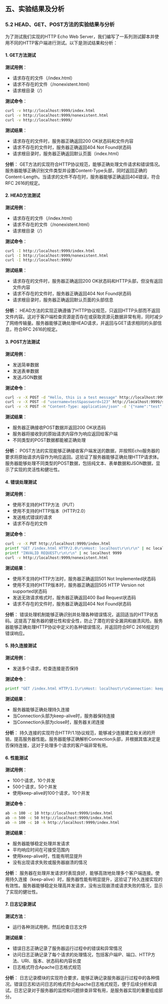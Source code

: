 ## 五、实验结果及分析

### 5.2 HEAD、GET、POST方法的实验结果与分析

为了测试我们实现的HTTP Echo Web Server，我们编写了一系列测试脚本并使用不同的HTTP客户端进行测试。以下是测试结果和分析：

#### 1. GET方法测试

**测试用例**：

- 请求存在的文件（/index.html）
- 请求不存在的文件（/nonexistent.html）
- 请求根目录（/）

**测试命令**：

```bash
curl -v http://localhost:9999/index.html
curl -v http://localhost:9999/nonexistent.html
curl -v http://localhost:9999/
```

**测试结果**：

- 请求存在的文件时，服务器正确返回200 OK状态码和文件内容
- 请求不存在的文件时，服务器正确返回404 Not Found状态码
- 请求根目录时，服务器正确返回默认页面（index.html）

**分析**：
GET方法的实现符合HTTP协议规范，能够正确处理文件请求和错误情况。服务器能够正确识别文件类型并设置Content-Type头部，同时返回正确的Content-Length。当请求的文件不存在时，服务器能够正确返回404错误，符合RFC 2616的规定。

#### 2. HEAD方法测试

**测试用例**：

- 请求存在的文件（/index.html）
- 请求不存在的文件（/nonexistent.html）
- 请求根目录（/）

**测试命令**：

```bash
curl -I http://localhost:9999/index.html
curl -I http://localhost:9999/nonexistent.html
curl -I http://localhost:9999/
```

**测试结果**：

- 请求存在的文件时，服务器正确返回200 OK状态码和HTTP头部，但没有返回文件内容
- 请求不存在的文件时，服务器正确返回404 Not Found状态码
- 请求根目录时，服务器正确返回默认页面的头部信息

**分析**：
HEAD方法的实现正确遵循了HTTP协议规范，只返回HTTP头部而不返回文件内容。这对于客户端检查资源是否存在或获取资源元数据非常有用，同时减少了网络传输量。服务器能够正确处理HEAD请求，并返回与GET请求相同的头部信息，符合RFC 2616的规定。

#### 3. POST方法测试

**测试用例**：

- 发送简单数据
- 发送表单数据
- 发送JSON数据

**测试命令**：

```bash
curl -v -X POST -d "Hello, this is a test message" http://localhost:9999/echo
curl -v -X POST -d "username=test&password=123" http://localhost:9999/submit
curl -v -X POST -H "Content-Type: application/json" -d '{"name":"test","value":123}' http://localhost:9999/api
```

**测试结果**：

- 服务器正确接收POST数据并返回200 OK状态码
- 服务器将接收到的原始请求内容作为响应返回给客户端
- 不同类型的POST数据都能被正确处理

**分析**：
POST方法的实现能够正确接收客户端发送的数据，并按照Echo服务器的要求将原始请求内容作为响应返回。这验证了服务器能够正确处理HTTP请求体。服务器能够处理不同类型的POST数据，包括纯文本、表单数据和JSON数据，显示了实现的灵活性和健壮性。

#### 4. 错误处理测试

**测试用例**：

- 使用不支持的HTTP方法（PUT）
- 使用不支持的HTTP版本（HTTP/2.0）
- 发送格式错误的请求
- 请求不存在的文件

**测试命令**：

```bash
curl -v -X PUT http://localhost:9999/index.html
printf "GET /index.html HTTP/2.0\r\nHost: localhost\r\n\r\n" | nc localhost 9999
printf "INVALID REQUEST\r\n\r\n" | nc localhost 9999
curl -v http://localhost:9999/nonexistent.html
```

**测试结果**：

- 使用不支持的HTTP方法时，服务器正确返回501 Not Implemented状态码
- 使用不支持的HTTP版本时，服务器正确返回505 HTTP Version not supported状态码
- 发送无效请求格式时，服务器正确返回400 Bad Request状态码
- 请求不存在的文件时，服务器正确返回404 Not Found状态码

**分析**：
错误处理机制能够正确识别并处理各种错误情况，返回适当的HTTP状态码。这提高了服务器的健壮性和安全性，防止了潜在的安全漏洞和崩溃风险。服务器能够正确处理HTTP协议中定义的各种错误情况，并返回符合RFC 2616规定的错误响应。

#### 5. 持久连接测试

**测试用例**：

- 发送多个请求，检查连接是否保持

**测试命令**：

```bash
printf "GET /index.html HTTP/1.1\r\nHost: localhost\r\nConnection: keep-alive\r\n\r\nGET /another.html HTTP/1.1\r\nHost: localhost\r\nConnection: close\r\n\r\n" | nc localhost 9999
```

**测试结果**：

- 服务器能够正确处理持久连接
- 当Connection头部为keep-alive时，服务器保持连接
- 当Connection头部为close时，服务器关闭连接

**分析**：
持久连接的实现符合HTTP/1.1协议规范，能够减少连接建立和关闭的开销，提高服务器性能。服务器能够正确解析Connection头部，并根据其值决定是否保持连接，这对于处理多个请求的客户端非常有用。

#### 6. 性能测试

**测试用例**：

- 100个请求，10个并发
- 500个请求，50个并发
- 使用keep-alive的100个请求，10个并发

**测试命令**：

```bash
ab -n 100 -c 10 http://localhost:9999/index.html
ab -n 500 -c 50 http://localhost:9999/index.html
ab -n 100 -c 10 -k http://localhost:9999/index.html
```

**测试结果**：

- 服务器能够稳定处理并发请求
- 平均响应时间在可接受范围内
- 使用keep-alive时，性能有明显提升
- 没有出现请求失败或服务器崩溃的情况

**分析**：
服务器在处理并发请求时表现良好，能够高效地处理多个客户端连接。使用持久连接（keep-alive）时，服务器性能有明显提升，这验证了持久连接实现的有效性。服务器能够稳定处理高并发请求，没有出现崩溃或请求失败的情况，显示了实现的健壮性。

#### 7. 日志记录测试

**测试方法**：

- 运行各种测试用例，然后检查日志文件

**测试结果**：

- 错误日志正确记录了服务器运行过程中的错误和异常情况
- 访问日志正确记录了每个请求的处理情况，包括客户端IP、端口、HTTP方法、URI、版本、状态码和内容长度
- 日志格式符合Apache日志格式规范

**分析**：
日志记录模块的实现符合要求，能够正确记录服务器运行过程中的各种情况。错误日志和访问日志的格式符合Apache日志格式规范，便于后续分析和调试。日志记录对于服务器的监控和问题排查非常有用，是服务器实现的重要组成部分。
